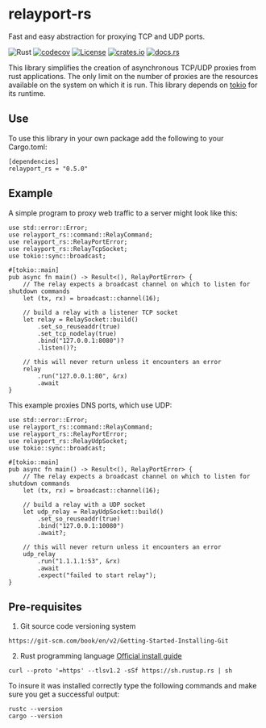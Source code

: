 # relayport-rs
Fast and easy abstraction for proxying TCP and UDP ports.

![Rust](https://github.com/mtelahun/relayport-rs/actions/workflows/rust.yml/badge.svg)
[![codecov](https://codecov.io/gh/mtelahun/relayport-rs/branch/main/graph/badge.svg?token=A1P9I5E2LU)](https://codecov.io/gh/mtelahun/relayport-rs)
[![License](https://img.shields.io/badge/License-BSD_2--Clause-orange.svg)](https://opensource.org/licenses/BSD-2-Clause)
[![crates.io](https://img.shields.io/crates/v/relayport-rs.svg)](https://crates.io/crates/relayport-rs)
[![docs.rs](https://img.shields.io/docsrs/relayport-rs)](https://docs.rs/crate/relayport-rs/latest)

This library simplifies the creation of asynchronous TCP/UDP proxies from rust applications. The only limit on the number
of proxies are the resources available on the system on which it is run. This library depends on [tokio](https::/tokio.rs)
for its runtime.

## Use
To use this library in your own package add the following to your Cargo.toml:

```
[dependencies]
relayport_rs = "0.5.0"
```

## Example
A simple program to proxy web traffic to a server might look like this:
```
use std::error::Error;
use relayport_rs::command::RelayCommand;
use relayport_rs::RelayPortError;
use relayport_rs::RelayTcpSocket;
use tokio::sync::broadcast;

#[tokio::main]
pub async fn main() -> Result<(), RelayPortError> {
    // The relay expects a broadcast channel on which to listen for shutdown commands
    let (tx, rx) = broadcast::channel(16);

    // build a relay with a listener TCP socket
    let relay = RelaySocket::build()
        .set_so_reuseaddr(true)
        .set_tcp_nodelay(true)
        .bind("127.0.0.1:8080")?
        .listen()?;

    // this will never return unless it encounters an error
    relay
        .run("127.0.0.1:80", &rx)
        .await
}
```

This example proxies DNS ports, which use UDP:
```
use std::error::Error;
use relayport_rs::command::RelayCommand;
use relayport_rs::RelayPortError;
use relayport_rs::RelayUdpSocket;
use tokio::sync::broadcast;

#[tokio::main]
pub async fn main() -> Result<(), RelayPortError> {
    // The relay expects a broadcast channel on which to listen for shutdown commands
    let (tx, rx) = broadcast::channel(16);

    // build a relay with a UDP socket
    let udp_relay = RelayUdpSocket::build()
        .set_so_reuseaddr(true)
        .bind("127.0.0.1:10080")
        .await?;

    // this will never return unless it encounters an error
    udp_relay
        .run("1.1.1.1:53", &rx)
        .await
        .expect("failed to start relay");
}
```


## Pre-requisites
1. Git source code versioning system

`https://git-scm.com/book/en/v2/Getting-Started-Installing-Git`

2. Rust programming language [Official install guide](https://www.rust-lang.org/tools/install)

`curl --proto '=https' --tlsv1.2 -sSf https://sh.rustup.rs | sh`

To insure it was installed correctly type the following commands and make sure you get a successful output:
```
rustc --version
cargo --version
```
